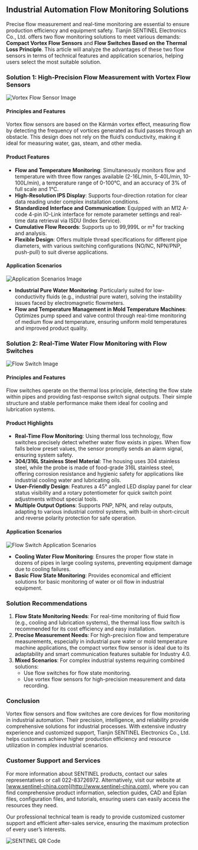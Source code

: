 ## Industrial Automation Flow Monitoring Solutions

Precise flow measurement and real-time monitoring are essential to ensure production efficiency and equipment safety. Tianjin SENTINEL Electronics Co., Ltd. offers two flow monitoring solutions to meet various demands: **Compact Vortex Flow Sensors** and **Flow Switches Based on the Thermal Loss Principle**. This article will analyze the advantages of these two flow sensors in terms of technical features and application scenarios, helping users select the most suitable solution.

### Solution 1: High-Precision Flow Measurement with Vortex Flow Sensors

![Vortex Flow Sensor Image](http://image.sentinel-china.com/202501152251493.png)

#### Principles and Features

Vortex flow sensors are based on the Kármán vortex effect, measuring flow by detecting the frequency of vortices generated as fluid passes through an obstacle. This design does not rely on the fluid’s conductivity, making it ideal for measuring water, gas, steam, and other media.

#### Product Features

- **Flow and Temperature Monitoring**: Simultaneously monitors flow and temperature with three flow ranges available (2-16L/min, 5-40L/min, 10-100L/min), a temperature range of 0-100°C, and an accuracy of 3% of full scale and 1°C.
- **High-Resolution IPS Display**: Supports four-direction rotation for clear data reading under complex installation conditions.
- **Standardized Interface and Communication**: Equipped with an M12 A-code 4-pin IO-Link interface for remote parameter settings and real-time data retrieval via ISDU (Index Service).
- **Cumulative Flow Records**: Supports up to 99,999L or m³ for tracking and analysis.
- **Flexible Design**: Offers multiple thread specifications for different pipe diameters, with various switching configurations (NO/NC, NPN/PNP, push-pull) to suit diverse applications.

#### Application Scenarios

![Application Scenarios Image](http://image.sentinel-china.com/202501152323954.png)

- **Industrial Pure Water Monitoring**: Particularly suited for low-conductivity fluids (e.g., industrial pure water), solving the instability issues faced by electromagnetic flowmeters.
- **Flow and Temperature Management in Mold Temperature Machines**: Optimizes pump speed and valve control through real-time monitoring of medium flow and temperature, ensuring uniform mold temperatures and improved product quality.

### Solution 2: Real-Time Water Flow Monitoring with Flow Switches

![Flow Switch Image](http://image.sentinel-china.com/202401191053665.png)

#### Principles and Features

Flow switches operate on the thermal loss principle, detecting the flow state within pipes and providing fast-response switch signal outputs. Their simple structure and stable performance make them ideal for cooling and lubrication systems.

#### Product Highlights

- **Real-Time Flow Monitoring**: Using thermal loss technology, flow switches precisely detect whether water flow exists in pipes. When flow falls below preset values, the sensor promptly sends an alarm signal, ensuring system safety.
- **304/316L Stainless Steel Material**: The housing uses 304 stainless steel, while the probe is made of food-grade 316L stainless steel, offering corrosion resistance and hygienic safety for applications like industrial cooling water and lubricating oils.
- **User-Friendly Design**: Features a 45° angled LED display panel for clear status visibility and a rotary potentiometer for quick switch point adjustments without special tools.
- **Multiple Output Options**: Supports PNP, NPN, and relay outputs, adapting to various industrial control systems, with built-in short-circuit and reverse polarity protection for safe operation.

#### Application Scenarios

![Flow Switch Application Scenarios](http://image.sentinel-china.com/202501160010773.png)

- **Cooling Water Flow Monitoring**: Ensures the proper flow state in dozens of pipes in large cooling systems, preventing equipment damage due to cooling failures.
- **Basic Flow State Monitoring**: Provides economical and efficient solutions for basic monitoring of water or oil flow in industrial equipment.

### Solution Recommendations

1. **Flow State Monitoring Needs**: For real-time monitoring of fluid flow (e.g., cooling and lubrication systems), the thermal loss flow switch is recommended for its cost efficiency and easy installation.
2. **Precise Measurement Needs**: For high-precision flow and temperature measurements, especially in industrial pure water or mold temperature machine applications, the compact vortex flow sensor is ideal due to its adaptability and smart communication features suitable for Industry 4.0.
3. **Mixed Scenarios**: For complex industrial systems requiring combined solutions:
   - Use flow switches for flow state monitoring.
   - Use vortex flow sensors for high-precision measurement and data recording.

### Conclusion

Vortex flow sensors and flow switches are core devices for flow monitoring in industrial automation. Their precision, intelligence, and reliability provide comprehensive solutions for industrial processes. With extensive industry experience and customized support, Tianjin SENTINEL Electronics Co., Ltd. helps customers achieve higher production efficiency and resource utilization in complex industrial scenarios.

### Customer Support and Services

For more information about SENTINEL products, contact our sales representatives or call 022-83726972. Alternatively, visit our website at [www.sentinel-china.com](http://www.sentinel-china.com), where you can find comprehensive product information, selection guides, CAD and Eplan files, configuration files, and tutorials, ensuring users can easily access the resources they need.

Our professional technical team is ready to provide customized customer support and efficient after-sales service, ensuring the maximum protection of every user’s interests.

![SENTINEL QR Code](https://image.sentinel-china.com/2024-08-24-%E5%AE%98%E6%96%B9%E4%BA%8C%E7%BB%B4%E7%A0%81%E5%90%88%E9%9B%86.png)
